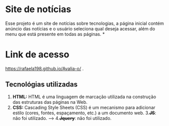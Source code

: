 # Site de notícias

Esse projeto é um site de notícias sobre tecnologias, a página inicial contém anúncio das notícias e o usuário seleciona qual deseja acessar, além do menu que está presente em todas as páginas. *

# Link de acesso

https://rafaela198.github.io/Avalia-o/ .  

## Tecnológias utilizadas
 1. **HTML:** HTML é uma linguagem de marcação utilizada na construção das estruturas das páginas na Web.
 2. **CSS:** Cascading Style Sheets (CSS) é um mecanismo para adicionar estilo (cores, fontes, espaçamento, etc.) a um documento web.
 3.~~**JS**~~: não foi utilizado. -->
 4.~~**Jquery**~~: não foi utilizado.
